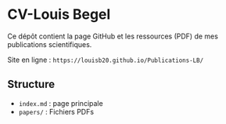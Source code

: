 # CV-Louis Begel

Ce dépôt contient la page GitHub et les ressources (PDF) de mes publications scientifiques.

Site en ligne : `https://louisb20.github.io/Publications-LB/`

## Structure
- `index.md` : page principale
- `papers/` : Fichiers PDFs
